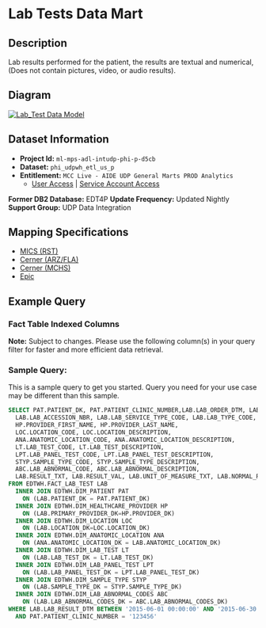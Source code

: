# Lab Tests Data Mart

## Description

Lab results performed for the patient, the results are textual and numerical, (Does not contain pictures, video, or audio results).

## Diagram

[![Lab_Test Data Model](/assets/images/fact_lab-8078e9c3f4a25ca89eae3ec16998a1f9.PNG)](https://mctools.sharepoint.com/:b:/r/teams/UDPDAIS/Shared%20Documents/UDP%20Data%20Mart%20Documents/Z_S2T_Model_for_Website/Data%20Models/4%29%20Lab_Tests/FACT_LAB_MCC.pdf)

## Dataset Information

- **Project Id:** `ml-mps-adl-intudp-phi-p-d5cb`
- **Dataset:** `phi_udpwh_etl_us_p`
- **Entitlement:** `MCC Live - AIDE UDP General Marts PROD Analytics`
  - [User Access](/docs/data-analytics/user-access) | [Service Account Access](/docs/data-analytics/service-account-access)

**Former DB2 Database:** EDT4P
**Update Frequency:** Updated Nightly
**Support Group:** UDP Data Integration

## Mapping Specifications

- [MICS (RST)](https://mctools.sharepoint.com/teams/UDPDAIS/Shared%20Documents/UDP%20Data%20Mart%20Documents/Z_S2T_Model_for_Website/Lab%20Tests/Business%20Spec%20and%20S2T/Rochester/Mapping_Lab%20Tests.xlsx?d=wc544148fccc747f5a9147185e3c59736)
- [Cerner (ARZ/FLA)](https://mctools.sharepoint.com/teams/UDPDAIS/Shared%20Documents/UDP%20Data%20Mart%20Documents/Z_S2T_Model_for_Website/Lab%20Tests/Business%20Spec%20and%20S2T/ARZ_FLA/MCFLAZ_Lab_Test_Source_2_Target%20-%20Copy.xlsx?d=w6f3a3c7d2cdb4f56ad174ad5598c0fc6)
- [Cerner (MCHS)](https://mctools.sharepoint.com/teams/UDPDAIS/Shared%20Documents/UDP%20Data%20Mart%20Documents/Z_S2T_Model_for_Website/Lab%20Tests/Business%20Spec%20and%20S2T/MCHS/MCHS_Lab_Test_Source_2_Target.xlsx?d=w92034d40536d4a62966138620875796d)
- [Epic](https://mctools.sharepoint.com/teams/UDPDAIS/Shared%20Documents/UDP%20Data%20Mart%20Documents/Z_S2T_Model_for_Website/Lab%20Tests/Business%20Spec%20and%20S2T/Epic/Epic_Lab_Source_2_Target.xlsx?d=w16dd42e56dee4bac83d29bb44de6200c)

## Example Query

### Fact Table Indexed Columns

**Note:** Subject to changes. Please use the following column(s) in your query filter for faster and more efficient data retrieval.


### Sample Query: 

This is a sample query to get you started. Query you need for your use case may be different than this sample.
```sql
SELECT PAT.PATIENT_DK, PAT.PATIENT_CLINIC_NUMBER,LAB.LAB_ORDER_DTM, LAB.LAB_COLLECTION_DTM, LAB.LAB_RESULT_DTM,
  LAB.LAB_ACCESSION_NBR, LAB.LAB_SERVICE_TYPE_CODE, LAB.LAB_TYPE_CODE, LAB.LAB_SUBTYPE_CODE, LAB.LAB_STATUS,
  HP.PROVIDER_FIRST_NAME, HP.PROVIDER_LAST_NAME,
  LOC.LOCATION_CODE, LOC.LOCATION_DESCRIPTION,
  ANA.ANATOMIC_LOCATION_CODE, ANA.ANATOMIC_LOCATION_DESCRIPTION,
  LT.LAB_TEST_CODE, LT.LAB_TEST_DESCRIPTION,
  LPT.LAB_PANEL_TEST_CODE, LPT.LAB_PANEL_TEST_DESCRIPTION,
  STYP.SAMPLE_TYPE_CODE, STYP.SAMPLE_TYPE_DESCRIPTION,
  ABC.LAB_ABNORMAL_CODE, ABC.LAB_ABNORMAL_DESCRIPTION,
  LAB.RESULT_TXT, LAB.RESULT_VAL, LAB.UNIT_OF_MEASURE_TXT, LAB.NORMAL_RANGE_TXT
FROM EDTWH.FACT_LAB_TEST LAB
  INNER JOIN EDTWH.DIM_PATIENT PAT
    ON (LAB.PATIENT_DK = PAT.PATIENT_DK)
  INNER JOIN EDTWH.DIM_HEALTHCARE_PROVIDER HP
    ON (LAB.PRIMARY_PROVIDER_DK=HP.PROVIDER_DK)
  INNER JOIN EDTWH.DIM_LOCATION LOC
    ON (LAB.LOCATION_DK=LOC.LOCATION_DK)
  INNER JOIN EDTWH.DIM_ANATOMIC_LOCATION ANA
    ON (ANA.ANATOMIC_LOCATION_DK = LAB.ANATOMIC_LOCATION_DK)
  INNER JOIN EDTWH.DIM_LAB_TEST LT
    ON (LAB.LAB_TEST_DK = LT.LAB_TEST_DK)
  INNER JOIN EDTWH.DIM_LAB_PANEL_TEST LPT
    ON (LAB.LAB_PANEL_TEST_DK = LPT.LAB_PANEL_TEST_DK)
  INNER JOIN EDTWH.DIM_SAMPLE_TYPE STYP
    ON (LAB.SAMPLE_TYPE_DK = STYP.SAMPLE_TYPE_DK)
  INNER JOIN EDTWH.DIM_LAB_ABNORMAL_CODES ABC
    ON (LAB.LAB_ABNORMAL_CODES_DK = ABC.LAB_ABNORMAL_CODES_DK)
WHERE LAB.LAB_RESULT_DTM BETWEEN '2015-06-01 00:00:00' AND '2015-06-30 23:59:59'
  AND PAT.PATIENT_CLINIC_NUMBER = '123456'
  ```